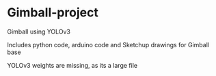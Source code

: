# Gimball-project
 Gimball using YOLOv3

Includes python code, arduino code and Sketchup drawings for Gimball base

YOLOv3 weights are missing, as its a large file